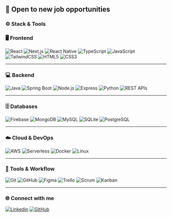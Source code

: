 ## 👋 Open to new job opportunities

<h3>⚙️ Stack & Tools</h3>

### 🖥️ Frontend
![React](https://img.shields.io/badge/-React-333333?style=flat&logo=react)
![Next.js](https://img.shields.io/badge/-Next.js-333333?style=flat&logo=next.js)
![React Native](https://img.shields.io/badge/-React%20Native-333333?style=flat&logo=react)
![TypeScript](https://img.shields.io/badge/-TypeScript-333333?style=flat&logo=typescript)
![JavaScript](https://img.shields.io/badge/-JavaScript-333333?style=flat&logo=javascript)
![TailwindCSS](https://img.shields.io/badge/-TailwindCSS-333333?style=flat&logo=tailwind-css)
![HTML5](https://img.shields.io/badge/-HTML5-333333?style=flat&logo=html5)
![CSS3](https://img.shields.io/badge/-CSS3-333333?style=flat&logo=css3)

---

### 💻 Backend
![Java](https://img.shields.io/badge/-Java-333333?style=flat&logo=openjdk&logoColor=007396)
![Spring Boot](https://img.shields.io/badge/-Spring%20Boot-333333?style=flat&logo=springboot)
![Node.js](https://img.shields.io/badge/-Node.js-333333?style=flat&logo=node.js)
![Express](https://img.shields.io/badge/-Express-333333?style=flat&logo=express)
![Python](https://img.shields.io/badge/-Python-333333?style=flat&logo=python)
![REST APIs](https://img.shields.io/badge/-REST%20APIs-333333?style=flat&logo=fastapi)

---

### 🗄️ Databases
![Firebase](https://img.shields.io/badge/-Firebase-333333?style=flat&logo=firebase)
![MongoDB](https://img.shields.io/badge/-MongoDB-333333?style=flat&logo=mongodb)
![MySQL](https://img.shields.io/badge/-MySQL-333333?style=flat&logo=mysql)
![SQLite](https://img.shields.io/badge/-SQLite-333333?style=flat&logo=sqlite)
![PostgreSQL](https://img.shields.io/badge/-PostgreSQL-333333?style=flat&logo=postgresql)

---

### ☁️ Cloud & DevOps
![AWS](https://img.shields.io/badge/-AWS-333333?style=flat&logo=amazonaws)
![Serverless](https://img.shields.io/badge/-Serverless-333333?style=flat&logo=serverless)
![Docker](https://img.shields.io/badge/-Docker-333333?style=flat&logo=docker)
![Linux](https://img.shields.io/badge/-Linux-333333?style=flat&logo=linux)

---

### 🧰 Tools & Workflow
![Git](https://img.shields.io/badge/-Git-333333?style=flat&logo=git)
![GitHub](https://img.shields.io/badge/-GitHub-333333?style=flat&logo=github)
![Figma](https://img.shields.io/badge/-Figma-333333?style=flat&logo=figma)
![Trello](https://img.shields.io/badge/-Trello-333333?style=flat&logo=trello)
![Scrum](https://img.shields.io/badge/-Scrum-333333?style=flat&logo=agile)
![Kanban](https://img.shields.io/badge/-Kanban-333333?style=flat&logo=kanban)

---

### 🌐 Connect with me
[![Linkedin](https://img.shields.io/badge/-Júlio%20Cesar%20Nunes%20Barbosa-blue?style=flat-square&logo=linkedin&link=https://www.linkedin.com/in/j%C3%BAlio-cesar-cnb99/)](https://www.linkedin.com/in/j%C3%BAlio-cesar-cnb99/)
[![GitHub](https://img.shields.io/github/followers/juliocesarnb?label=follow&style=soci)]()
